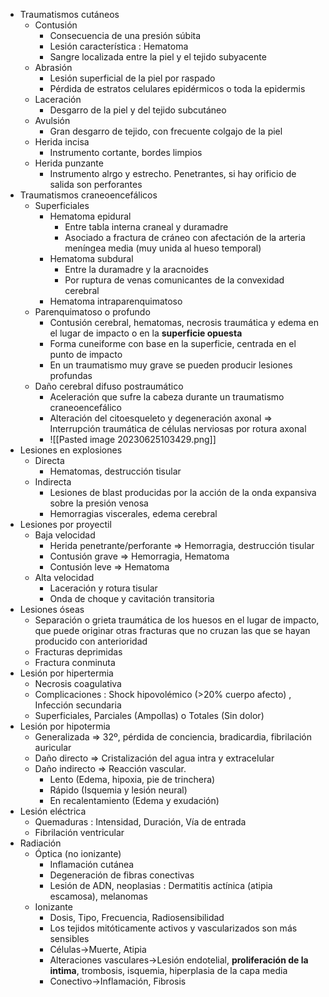 - Traumatismos cutáneos
    - Contusión
        - Consecuencia de una presión súbita
        - Lesión característica : Hematoma
        - Sangre localizada entre la piel y el tejido subyacente
    - Abrasión
        - Lesión superficial de la piel por raspado
        - Pérdida de estratos celulares epidérmicos o toda la epidermis
    - Laceración
        - Desgarro de la piel y del tejido subcutáneo
    - Avulsión
        - Gran desgarro de tejido, con frecuente colgajo de la piel
    - Herida incisa
        - Instrumento cortante, bordes limpios
    - Herida punzante
        - Instrumento alrgo y estrecho. Penetrantes, si hay orificio de salida son perforantes
- Traumatismos craneoencefálicos
    - Superficiales
        - Hematoma epidural
            - Entre tabla interna craneal y duramadre
            - Asociado a fractura de cráneo con afectación de la arteria meníngea media (muy unida al hueso temporal)
        - Hematoma subdural
            - Entre la duramadre y la aracnoides
            - Por ruptura de venas comunicantes de la convexidad cerebral
        - Hematoma intraparenquimatoso
    - Parenquimatoso o profundo
        - Contusión cerebral, hematomas, necrosis traumática y edema en el lugar de impacto o en la **superficie opuesta**
        - Forma cuneiforme con base en la superficie, centrada en el punto de impacto
        - En un traumatismo muy grave se pueden producir lesiones profundas
    - Daño cerebral difuso postraumático
        - Aceleración que sufre la cabeza durante un traumatismo craneoencefálico
        - Alteración del citoesqueleto y degeneración axonal ⇒ Interrupción traumática de células nerviosas por rotura axonal
        - ![[Pasted image 20230625103429.png]]
- Lesiones en explosiones
    - Directa
        - Hematomas, destrucción tisular
    - Indirecta
        - Lesiones de blast producidas por la acción de la onda expansiva sobre la presión venosa
        - Hemorragias viscerales, edema cerebral
- Lesiones por proyectil
    - Baja velocidad
        - Herida penetrante/perforante ⇒ Hemorragia, destrucción tisular
        - Contusión grave ⇒ Hemorragia, Hematoma
        - Contusión leve ⇒ Hematoma
    - Alta velocidad
        - Laceración y rotura tisular
        - Onda de choque y cavitación transitoria
- Lesiones óseas
    - Separación o grieta traumática de los huesos en el lugar de impacto, que puede originar otras fracturas que no cruzan las que se hayan producido con anterioridad
    - Fracturas deprimidas
    - Fractura conminuta
- Lesión por hipertermia
    - Necrosis coagulativa
    - Complicaciones : Shock hipovolémico (>20% cuerpo afecto) , Infección secundaria
    - Superficiales, Parciales (Ampollas) o Totales (Sin dolor)
- Lesión por hipotermia
    - Generalizada ⇒ 32º, pérdida de conciencia, bradicardia, fibrilación auricular
    - Daño directo ⇒ Cristalización del agua intra y extracelular
    - Daño indirecto ⇒ Reacción vascular.
        - Lento (Edema, hipoxia, pie de trinchera)
        - Rápido (Isquemia y lesión neural)
        - En recalentamiento (Edema y exudación)
- Lesión eléctrica
    - Quemaduras : Intensidad, Duración, Vía de entrada
    - Fibrilación ventricular
- Radiación
    - Óptica (no ionizante)
        - Inflamación cutánea
        - Degeneración de fibras conectivas
        - Lesión de ADN, neoplasias : Dermatitis actínica (atipia escamosa), melanomas
    - Ionizante
        - Dosis, Tipo, Frecuencia, Radiosensibilidad
        - Los tejidos mitóticamente activos y vascularizados son más sensibles
        - Células→Muerte, Atipia
        - Alteraciones vasculares→Lesión endotelial, **proliferación de la intima**, trombosis, isquemia, hiperplasia de la capa media
        - Conectivo→Inflamación, Fibrosis
